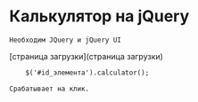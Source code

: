 # Калькулятор на jQuery
	Необходим JQuery и jQuery UI
[страница загрузки](страница загрузки)
```html
	$('#id_элемента').calculator();
```	
	Срабатывает на клик.


